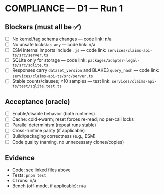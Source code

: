 # COMPLIANCE — D1 — Run 1

## Blockers (must all be ✅)
- [ ] No kernel/tag schema changes — code link: n/a
- [ ] No unsafe locks/`as any` — code link: n/a
- [ ] ESM internal imports include `.js` — code link: `services/claims-api-ts/src/server.ts`
- [ ] SQLite only for storage — code link: `packages/adapter-legal-ts/src/sqlite.ts`
- [ ] Responses carry `dataset_version` and BLAKE3 `query_hash` — code link: `services/claims-api-ts/src/server.ts`
- [ ] Stable counts/clauses; ≥10 samples — test link: `services/claims-api-ts/test/sqlite.test.ts`

## Acceptance (oracle)
- [ ] Enable/disable behavior (both runtimes)
- [ ] Cache: cold→warm; reset forces re-read; no per-call locks
- [ ] Parallel determinism (repeat runs stable)
- [ ] Cross-runtime parity (if applicable)
- [ ] Build/packaging correctness (e.g., ESM)
- [ ] Code quality (naming, no unnecessary clones/copies)

## Evidence
- Code: see linked files above
- Tests: `pnpm test`
- CI runs: n/a
- Bench (off-mode, if applicable): n/a
